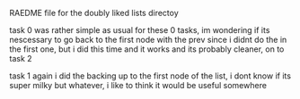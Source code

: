 RAEDME file for the doubly liked lists directoy

task 0 was rather simple as usual for these 0 tasks, im wondering if its nescessary to go back to the first node with the prev since i didnt do the in the first one, but i did this time and it works and its probably cleaner, on to task 2

task 1 again i did the backing up to the first node of the list, i dont know if its super milky but whatever, i like to think it would be useful somewhere